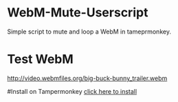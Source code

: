 # WebM-Mute-Userscript
Simple script to mute and loop a WebM in tameprmonkey.

# Test WebM
http://video.webmfiles.org/big-buck-bunny_trailer.webm


#Install on Tampermonkey
[click here to install](https://github.com/Failbike/WebM-Mute-Userscript/raw/master/WebMSettings.user.js)
